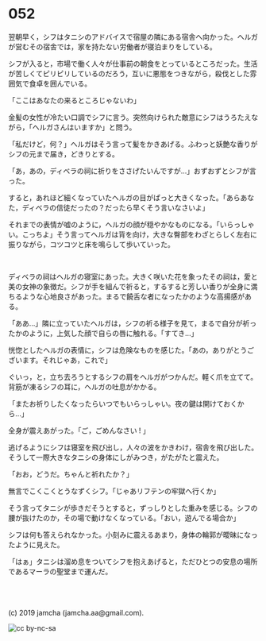 

# 052

翌朝早く，シフはタニシのアドバイスで宿屋の隣にある宿舎へ向かった。ヘルガが営むその宿舎では，家を持たない労働者が寝泊まりをしている。

シフが入ると，市場で働く人々が仕事前の朝食をとっているところだった。生活が苦しくてピリピリしているのだろう，互いに悪態をつきながら，殺伐とした雰囲気で食卓を囲んでいる。

「ここはあなたの来るところじゃないわ」

金髪の女性が冷たい口調でシフに言う。突然向けられた敵意にシフはうろたえながら，「ヘルガさんはいますか」と問う。

「私だけど，何？」ヘルガはそう言って髪をかきあげる。ふわっと妖艶な香りがシフの元まで届き，どきりとする。

「あ，あの，ディベラの祠に祈りをささげたいんですが…」おずおずとシフが言った。

すると，あれほど細くなっていたヘルガの目がぱっと大きくなった。「あらあなた，ディベラの信徒だったの？だったら早くそう言いなさいよ」

それまでの表情が嘘のように，ヘルガの顔が穏やかなものになる。「いらっしゃい。こっちよ」そう言ってヘルガは背を向け，大きな臀部をわざとらしく左右に振りながら，コツコツと床を鳴らして歩いていった。

<br>

ディベラの祠はヘルガの寝室にあった。大きく咲いた花を象ったその祠は，愛と美の女神の象徴だ。シフが手を組んで祈ると，するすると芳しい香りが全身に満ちるような心地良さがあった。まるで饒舌な者になったかのような高揚感がある。

「ああ…」隣に立っていたヘルガは，シフの祈る様子を見て，まるで自分が祈ったかのように，上気した顔で自らの唇に触れる。「すてき…」

恍惚としたヘルガの表情に，シフは危険なものを感じた。「あの，ありがとうございます。それじゃあ，これで」

ぐいっ，と，立ち去ろうとするシフの肩をヘルガがつかんだ。軽く爪を立てて。背筋が凍るシフの耳に，ヘルガの吐息がかかる。

「またお祈りしたくなったらいつでもいらっしゃい。夜の鍵は開けておくから…」

全身が震えあがった。「ご，ごめんなさい ! 」

逃げるようにシフは寝室を飛び出し，人々の波をかきわけ，宿舎を飛び出した。そうして一際大きなタニシの身体にしがみつき，がたがたと震えた。

「おお，どうだ。ちゃんと祈れたか？」

無言でこくこくとうなずくシフ。「じゃあリフテンの牢獄へ行くか」

そう言ってタニシが歩きだそうとすると，ずっしりとした重みを感じる。シフの腰が抜けたのか，その場で動けなくなっている。「おい，遊んでる場合か」

シフは何も答えられなかった。小刻みに震えるあまり，身体の輪郭が曖昧になったように見えた。

「はぁ」タニシは溜め息をついてシフを抱えあげると，ただひとつの安息の場所であるマーラの聖堂まで運んだ。

<br>

<br>
<br>
(c) 2019 jamcha (jamcha.aa@gmail.com).

![cc by-nc-sa](https://i.creativecommons.org/l/by-nc-sa/4.0/88x31.png)

